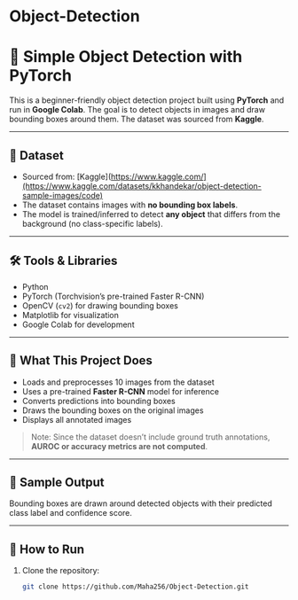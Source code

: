 # Object-Detection
# 🧠 Simple Object Detection with PyTorch

This is a beginner-friendly object detection project built using **PyTorch** and run in **Google Colab**. The goal is to detect objects in images and draw bounding boxes around them. The dataset was sourced from **Kaggle**.

---

## 📂 Dataset

- Sourced from: [Kaggle](https://www.kaggle.com/](https://www.kaggle.com/datasets/kkhandekar/object-detection-sample-images/code)  
- The dataset contains images with **no bounding box labels**.
- The model is trained/inferred to detect **any object** that differs from the background (no class-specific labels).

---

## 🛠️ Tools & Libraries

- Python
- PyTorch (Torchvision’s pre-trained Faster R-CNN)
- OpenCV (`cv2`) for drawing bounding boxes
- Matplotlib for visualization
- Google Colab for development

---

## 📌 What This Project Does

- Loads and preprocesses 10 images from the dataset
- Uses a pre-trained **Faster R-CNN** model for inference
- Converts predictions into bounding boxes
- Draws the bounding boxes on the original images
- Displays all annotated images

> Note: Since the dataset doesn’t include ground truth annotations, **AUROC or accuracy metrics are not computed**.

---

## 📸 Sample Output

Bounding boxes are drawn around detected objects with their predicted class label and confidence score.

---
## 🚀 How to Run

1. Clone the repository:
   ```bash
   git clone https://github.com/Maha256/Object-Detection.git
